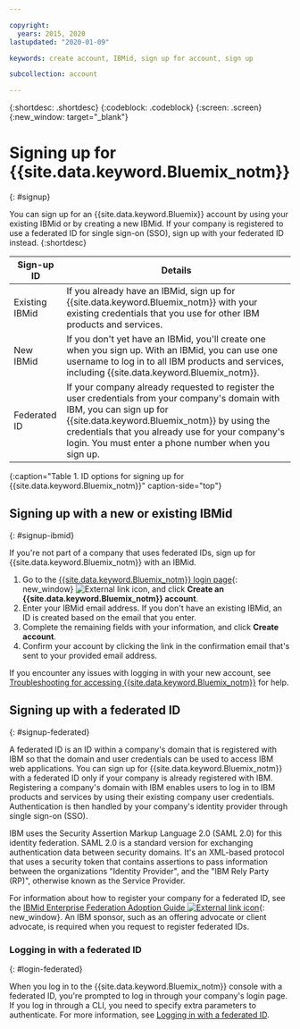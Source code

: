 ```yaml
---

copyright:
  years: 2015, 2020
lastupdated: "2020-01-09"

keywords: create account, IBMid, sign up for account, sign up

subcollection: account

---
```


{:shortdesc: .shortdesc}
{:codeblock: .codeblock}
{:screen: .screen}
{:new_window: target="_blank"}


# Signing up for {{site.data.keyword.Bluemix_notm}}
{: #signup}

You can sign up for an {{site.data.keyword.Bluemix}} account by using your existing IBMid or by creating a new IBMid. If your company is registered to use a federated ID for single sign-on (SSO), sign up with your federated ID instead.
{:shortdesc}

| Sign-up ID | Details |    
|-----------------|---------|
|Existing IBMid   | If you already have an IBMid, sign up for {{site.data.keyword.Bluemix_notm}} with your existing credentials that you use for other IBM products and services. |
|New IBMid        | If you don't yet have an IBMid, you'll create one when you sign up. With an IBMid, you can use one username to log in to all IBM products and services, including {{site.data.keyword.Bluemix_notm}}. |
|Federated ID     | If your company already requested to register the user credentials from your company's domain with IBM, you can sign up for {{site.data.keyword.Bluemix_notm}} by using the credentials that you already use for your company's login. You must enter a phone number when you sign up. |
{:caption="Table 1. ID options for signing up for {{site.data.keyword.Bluemix_notm}}" caption-side="top"}

## Signing up with a new or existing IBMid
{: #signup-ibmid}

If you're not part of a company that uses federated IDs, sign up for {{site.data.keyword.Bluemix_notm}} with an IBMid.

1. Go to the [{{site.data.keyword.Bluemix_notm}} login page](https://cloud.ibm.com/){: new_window} ![External link icon](../icons/launch-glyph.svg "External link icon"), and click **Create an {{site.data.keyword.Bluemix_notm}} account**.
1. Enter your IBMid email address. If you don't have an existing IBMid, an ID is created based on the email that you enter.
1. Complete the remaining fields with your information, and click **Create account**.
1. Confirm your account by clicking the link in the confirmation email that's sent to your provided email address.

If you encounter any issues with logging in with your new account, see [Troubleshooting for accessing {{site.data.keyword.Bluemix_notm}}](/docs/account?topic=account-accessing) for help.

## Signing up with a federated ID
{: #signup-federated}

A federated ID is an ID within a company's domain that is registered with IBM so that the domain and user credentials can be used to access IBM web applications. You can sign up for {{site.data.keyword.Bluemix_notm}} with a federated ID only if your company is already registered with IBM. Registering a company's domain with IBM enables users to log in to IBM products and services by using their existing company user credentials. Authentication is then handled by your company's identity provider through single sign-on (SSO).

IBM uses the Security Assertion Markup Language 2.0 (SAML 2.0) for this identity federation. SAML 2.0 is a standard version for exchanging authentication data between security domains. It's an XML-based protocol that uses a security token that contains assertions to pass information between the organizations "Identity Provider", and the "IBM Rely Party (RP)", otherwise known as the Service Provider.

For information about how to register your company for a federated ID, see the [IBMid Enterprise Federation Adoption Guide ![External link icon](../icons/launch-glyph.svg)](https://ibm.box.com/v/IBMid-Federation-Guide){: new_window}. An IBM sponsor, such as an offering advocate or client advocate, is required when you request to register federated IDs.

### Logging in with a federated ID
{: #login-federated}

When you log in to the {{site.data.keyword.Bluemix_notm}} console with a federated ID, you're prompted to log in through your company's login page. If you log in through a CLI, you need to specify extra parameters to authenticate. For more information, see [Logging in with a federated ID](/docs/iam?topic=iam-federated_id).
